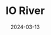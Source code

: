 ---  
layout: startup_page  
title: "IO River"  
id: "ioriver.io"  
permalink: "/ioriverioriver.io03132024/"  
website: "https://www.ioriver.io/"  
funding_round: "Seed"  
funding_amount: "$5.4M"  
investors: "S Capital, Aryeh Mergi, Ronni Zehavi"  
about: "IO River is a multi-CDN-as-a-Service platform that allows online services companies to manage multiple edge networks as a single, unified system. It improves performance, reliability, and cost efficiency by optimizing content delivery across various edge providers. The platform offers a unified user interface and API for easy configuration and control."  
markets: "Content Delivery Network (CDN), Information Technology, Internet"  
hq: "Tel Aviv, Tel Aviv, Israel"  
founded_year: "2022"  
linkedin: "https://www.linkedin.com/company/io-river"  
twitter: ""  
instagram: ""  
facebook: ""  
crunchbase: "https://www.crunchbase.com/organization/ioriver"  
pitchbook: "https://pitchbook.com/profiles/company/533368-54"  

date_display: "13-Mar-2024"  
date: "2024-03-13"

# SEO Optimization  
meta_title: "IO River - Seed Funding ($5.4M)"  
meta_description: "IO River, IO River is a multi-CDN-as-a-Service platform that allows online services companies to manage multiple edge networks as a single, unified system. It i..."  
meta_keywords: "IO River, Content Delivery Network (CDN), Information Technology, Internet, Seed funding"  
canonical_url: "https://startup.projectstartups.com/ioriverioriver.io03132024/"  
---